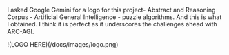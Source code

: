 I asked Google Gemini for a logo for this project- Abstract and Reasoning Corpus - Artificial General Intelligence - puzzle algorithms.   And this is what I obtained.   I think it is perfect as it underscores the challenges ahead with ARC-AGI.

!(LOGO HERE)(/docs/images/logo.png)

